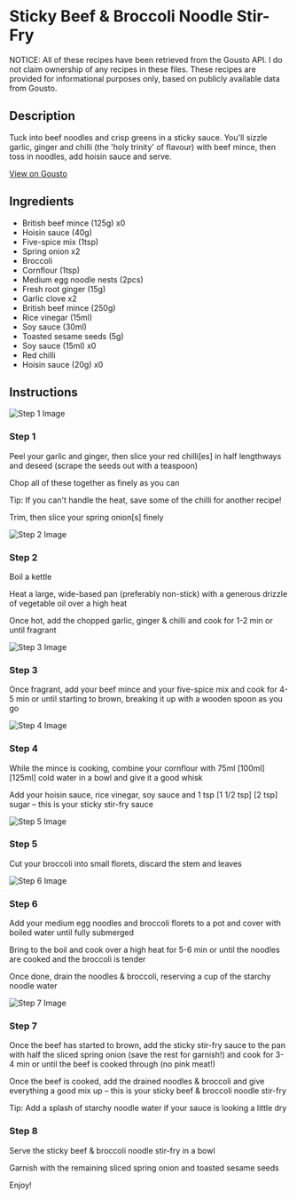 # Sticky Beef & Broccoli Noodle Stir-Fry

NOTICE: All of these recipes have been retrieved from the Gousto API. I do not claim ownership of any recipes in these files. These recipes are provided for informational purposes only, based on publicly available data from Gousto.

## Description

Tuck into beef noodles and crisp greens in a sticky sauce. You'll sizzle garlic, ginger and chilli (the 'holy trinity' of flavour) with beef mince, then toss in noodles, add hoisin sauce and serve.

[View on Gousto](https://www.gousto.co.uk/recipes/cookbook/sticky-beef-broccoli-noodle-stir-fry)

## Ingredients

- British beef mince (125g) x0
- Hoisin sauce (40g)
- Five-spice mix (1tsp)
- Spring onion x2
- Broccoli
- Cornflour (1tsp)
- Medium egg noodle nests (2pcs)
- Fresh root ginger (15g)
- Garlic clove x2
- British beef mince (250g)
- Rice vinegar (15ml)
- Soy sauce (30ml)
- Toasted sesame seeds (5g)
- Soy sauce (15ml) x0
- Red chilli
- Hoisin sauce (20g) x0

## Instructions

![Step 1 Image](https://production-media.gousto.co.uk/cms/recipe-step-image/2196-2196-v4-Step-1-ver2196-v4-Sion-3-17.03.01-x200.jpg)

### Step 1

Peel your garlic and ginger, then slice your red chilli[es] in half lengthways and deseed (scrape the seeds out with a teaspoon)

Chop all of these together as finely as you can

Tip: If you can't handle the heat, save some of the chilli for another recipe!

Trim, then slice your spring onion[s] finely

![Step 2 Image](https://production-media.gousto.co.uk/cms/recipe-step-image/2196-v2-2196-v3-2196-v4-Step-2-17.02.58-x200.jpg)

### Step 2

Boil a kettle

Heat a large, wide-based pan (preferably non-stick) with a generous drizzle of vegetable oil over a high heat

Once hot, add the chopped garlic, ginger & chilli and cook for 1-2 min or until fragrant

![Step 3 Image](https://production-media.gousto.co.uk/cms/recipe-step-image/2196-v2-2196-v3-2196-v4-Step-3-x200.jpg)

### Step 3

Once fragrant, add your beef mince and your five-spice mix and cook for 4-5 min or until starting to brown, breaking it up with a wooden spoon as you go

![Step 4 Image](https://production-media.gousto.co.uk/cms/recipe-step-image/2196-v2-2196-v3-2196-v4-Step-4-1-x200.jpg)

### Step 4

While the mince is cooking, combine your cornflour with 75ml <span class="text-purple">[100ml]</span> <span class="text-danger">[125ml] </span>cold water in a bowl and give it a good whisk

Add your hoisin sauce, rice vinegar, soy sauce and 1 tsp <span class="text-purple">[1 1/2 tsp]</span> <span class="text-danger">[2 tsp]</span> sugar – this is your sticky stir-fry sauce

![Step 5 Image](https://production-media.gousto.co.uk/cms/recipe-step-image/2196-v2-2196-v3-2196-v4-Step-5-x200.jpg)

### Step 5

Cut your broccoli into small florets, discard the stem and leaves

![Step 6 Image](https://production-media.gousto.co.uk/cms/recipe-step-image/2196-v2-2196-v3-2196-v4-Step-6-1-x200.jpg)

### Step 6

Add your medium egg noodles and broccoli florets to a pot and cover with boiled water until fully submerged

Bring to the boil and cook over a high heat for 5-6 min or until the noodles are cooked and the broccoli is tender

Once done, drain the noodles & broccoli, reserving a cup of the starchy noodle water

![Step 7 Image](https://production-media.gousto.co.uk/cms/recipe-step-image/2196-v2-2196-v3-2196-v4-Step-7-x200.jpg)

### Step 7

Once the beef has started to brown, add the sticky stir-fry sauce to the pan with half the sliced spring onion (save the rest for garnish!) and cook for 3-4 min or until the beef is cooked through (no pink meat!)

Once the beef is cooked, add the drained noodles & broccoli and give everything a good mix up – this is your sticky beef & broccoli noodle stir-fry

Tip: Add a splash of starchy noodle water if your sauce is looking a little dry

### Step 8

Serve the sticky beef & broccoli noodle stir-fry in a bowl

Garnish with the remaining sliced spring onion and toasted sesame seeds

Enjoy!

